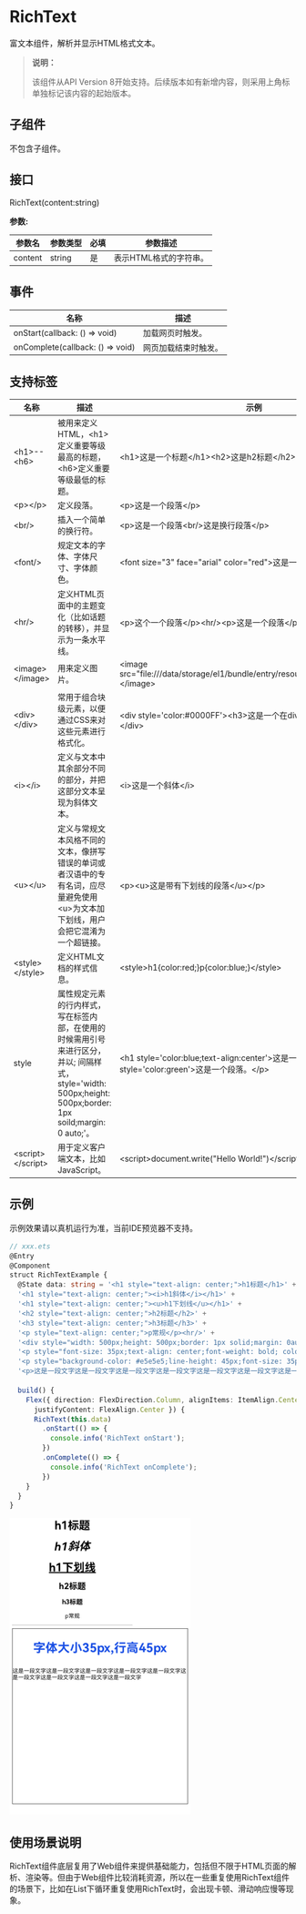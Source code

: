 # RichText

富文本组件，解析并显示HTML格式文本。

>  **说明：**
>
> 该组件从API Version 8开始支持。后续版本如有新增内容，则采用上角标单独标记该内容的起始版本。



## 子组件

不包含子组件。

## 接口

RichText(content:string)

**参数:**

| 参数名 | 参数类型 | 必填  | 参数描述 |
| ------- | -------- | ------------- | -------- |
| content | string | 是   | 表示HTML格式的字符串。 |


## 事件


| 名称 | 描述 |
| -------- | -------- |
| onStart(callback: () => void)    | 加载网页时触发。   |
| onComplete(callback: () => void) | 网页加载结束时触发。 |

## 支持标签

| 名称 | 描述 | 示例 |
| -------- | -------- | -------- |
| \<h1>--\<h6> | 被用来定义HTML，\<h1>定义重要等级最高的标题，\<h6>定义重要等级最低的标题。 | \<h1>这是一个标题\</h1>\<h2>这是h2标题\</h2> |
| \<p>\</p> | 定义段落。 | \<p>这是一个段落\</p> |
| \<br/> | 插入一个简单的换行符。 | \<p>这是一个段落\<br/>这是换行段落\</p> |
| \<font/> | 规定文本的字体、字体尺寸、字体颜色。 | \<font size="3" face="arial" color="red">这是一段红色字体。\</font> |
| \<hr/> | 定义HTML页面中的主题变化（比如话题的转移），并显示为一条水平线。 | \<p>这个一个段落\</p>\<hr/>\<p>这是一个段落\</p> |
| \<image>\</image> | 用来定义图片。 | \<image src="file:///data/storage/el1/bundle/entry/resources/rawfile/icon.png">\</image> |
| \<div>\</div> | 常用于组合块级元素，以便通过CSS来对这些元素进行格式化。 | \<div style='color:#0000FF'>\<h3>这是一个在div元素中的标题。\</h3>\</div> |
| \<i>\</i> | 定义与文本中其余部分不同的部分，并把这部分文本呈现为斜体文本。 | \<i>这是一个斜体\</i> |
| \<u>\</u> | 定义与常规文本风格不同的文本，像拼写错误的单词或者汉语中的专有名词，应尽量避免使用\<u>为文本加下划线，用户会把它混淆为一个超链接。 | \<p>\<u>这是带有下划线的段落\</u>\</p> |
| \<style>\</style> | 定义HTML文档的样式信息。 | \<style>h1{color:red;}p{color:blue;}\</style> |
| style | 属性规定元素的行内样式，写在标签内部，在使用的时候需用引号来进行区分，并以; 间隔样式，style='width: 500px;height: 500px;border: 1px soild;margin: 0 auto;'。 | \<h1 style='color:blue;text-align:center'>这是一个标题\</h1>\<p style='color:green'>这是一个段落。\</p> |
| \<script>\</script> | 用于定义客户端文本，比如JavaScript。 | \<script>document.write("Hello World!")\</script> |

## 示例

示例效果请以真机运行为准，当前IDE预览器不支持。

```ts
// xxx.ets
@Entry
@Component
struct RichTextExample {
  @State data: string = '<h1 style="text-align: center;">h1标题</h1>' +
  '<h1 style="text-align: center;"><i>h1斜体</i></h1>' +
  '<h1 style="text-align: center;"><u>h1下划线</u></h1>' +
  '<h2 style="text-align: center;">h2标题</h2>' +
  '<h3 style="text-align: center;">h3标题</h3>' +
  '<p style="text-align: center;">p常规</p><hr/>' +
  '<div style="width: 500px;height: 500px;border: 1px solid;margin: 0auto;">' +
  '<p style="font-size: 35px;text-align: center;font-weight: bold; color: rgb(24,78,228)">字体大小35px,行高45px</p>' +
  '<p style="background-color: #e5e5e5;line-height: 45px;font-size: 35px;text-indent: 2em;">' +
  '<p>这是一段文字这是一段文字这是一段文字这是一段文字这是一段文字这是一段文字这是一段文字这是一段文字这是一段文字</p>';

  build() {
    Flex({ direction: FlexDirection.Column, alignItems: ItemAlign.Center,
      justifyContent: FlexAlign.Center }) {
      RichText(this.data)
        .onStart(() => {
          console.info('RichText onStart');
        })
        .onComplete(() => {
          console.info('RichText onComplete');
        })
    }
  }
}
```

 ![richText](figures/richText.png)

## 使用场景说明

RichText组件底层复用了Web组件来提供基础能力，包括但不限于HTML页面的解析、渲染等。但由于Web组件比较消耗资源，所以在一些重复使用RichText组件的场景下，比如在List下循环重复使用RichText时，会出现卡顿、滑动响应慢等现象。
